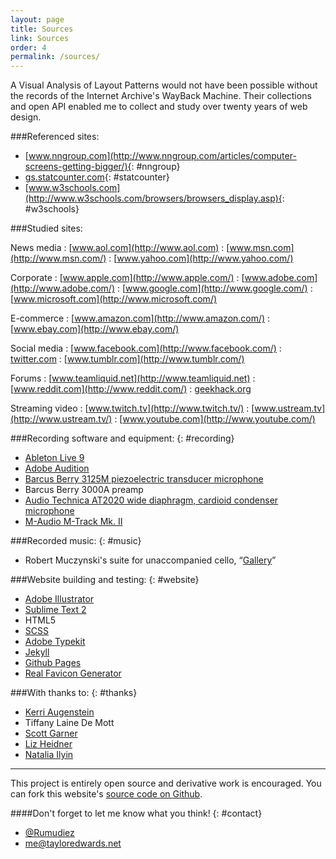 ```yaml
---
layout: page
title: Sources
link: Sources
order: 4
permalink: /sources/
---
```


A Visual Analysis of Layout Patterns would not have been possible without the records of the Internet Archive's WayBack Machine. Their collections and open API enabled me to collect and study over twenty years of web design.

###Referenced sites:

* [www.nngroup.com](http://www.nngroup.com/articles/computer-screens-getting-bigger/){: #nngroup}
* [gs.statcounter.com](http://gs.statcounter.com/#resolution-US-monthly-200903-201504){: #statcounter}
* [www.w3schools.com](http://www.w3schools.com/browsers/browsers_display.asp){: #w3schools}

###Studied sites:

News media
: [www.aol.com](http://www.aol.com)
: [www.msn.com](http://www.msn.com/)
: [www.yahoo.com](http://www.yahoo.com/)

Corporate
: [www.apple.com](http://www.apple.com/)
: [www.adobe.com](http://www.adobe.com/)
: [www.google.com](http://www.google.com/)
: [www.microsoft.com](http://www.microsoft.com/)

E-commerce
: [www.amazon.com](http://www.amazon.com/)
: [www.ebay.com](http://www.ebay.com/)

Social media
: [www.facebook.com](http://www.facebook.com/)
: [twitter.com](http://twitter.com/)
: [www.tumblr.com](http://www.tumblr.com/)

Forums
: [www.teamliquid.net](http://www.teamliquid.net)
: [www.reddit.com](http://www.reddit.com/)
: [geekhack.org](http://geekhack.org/)

Streaming video
: [www.twitch.tv](http://www.twitch.tv/)
: [www.ustream.tv](http://www.ustream.tv/)
: [www.youtube.com](http://www.youtube.com/)

###Recording software and equipment:
{: #recording}

* [Ableton Live 9](https://www.ableton.com/en/live/new-in-9/)
* [Adobe Audition](https://creative.adobe.com/products/audition)
* [Barcus Berry 3125M piezoelectric transducer microphone](http://barcusberry.com/product.cfm?ProductID=24)
* Barcus Berry 3000A preamp
* [Audio Technica AT2020 wide diaphragm, cardioid condenser microphone](http://www.audio-technica.com/cms/wired_mics/a0933a662b5ed0e2/)
* [M-Audio M-Track Mk. II](http://www.m-audio.com/products/view/m-track-mkii#.VTXq9q3BzRY)

###Recorded music:
{: #music}

* Robert Muczynski's suite for unaccompanied cello, “[Gallery](http://www.sheetmusicplus.com/title/gallery-suite-sheet-music/3183263)”

###Website building and testing:
{: #website}

* [Adobe Illustrator](http://www.adobe.com/products/illustrator.html)
* [Sublime Text 2](http://www.sublimetext.com/2)
* HTML5
* [SCSS](http://sass-lang.com/)
* [Adobe Typekit](https://typekit.com/)
* [Jekyll](http://jekyllrb.com/)
* [Github Pages](https://pages.github.com/)
* [Real Favicon Generator](http://realfavicongenerator.net/)

###With thanks to:
{: #thanks}
* [Kerri Augenstein](http://www.kaugenstein.com/)
* Tiffany Laine De Mott
* [Scott Garner](http://j38.net/)
* [Liz Heidner](http://www.lizheidner.com/)
* [Natalia Ilyin](www.nataliailyin.net)

---

This project is entirely open source and derivative work is encouraged. You can fork this website's [source code on Github](https://github.com/Rumudiez/Layout-Patterns).

####Don't forget to let me know what you think!
{: #contact}

* [@Rumudiez](https://twitter.com/rumudiez)
* [me@tayloredwards.net](mailto:me@tayloredwards.net)